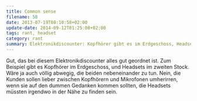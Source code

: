 ```yaml
---
title: Common sense
filename: 58
date: 2013-07-19T08:10:58+02:00
update-date: 2014-09-12T01:25:08+02:00
tags: rant, headset
category: rant
summary: Elektronikdiscounter: Kopfhörer gibt es im Erdgeschoss, Headsets im zweiten Stock. Wtf?
---
```


Gut, das bei diesem Elektronikdiscounter alles gut geordnet ist. Zum Beispiel gibt es Kopfhörer im Erdgeschoss, und Headsets im zweiten Stock. Wäre ja auch völlig abwegig, die beiden nebeneinander zu tun. Nein, die Kunden sollen lieber zwischen Kopfhörern und Mikrofonen umherirren, wenn sie auf den dummen Gedanken kommen sollten, die Headsets müssten irgendwo in der Nähe zu finden sein.
